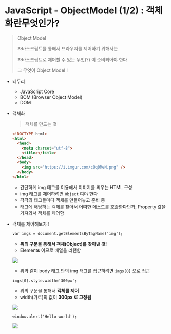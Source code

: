 # JavaScript - ObjectModel (1/2) : 객체화란무엇인가?

> Object Model 
>
> 자바스크립트를 통해서 브라우저를 제어하기 위해서는
>
> 자바스크립트로 제어할 수 있는 무엇(?) 이 준비되어야 한다
>
> 그 무엇이 Object Model !

- 테두리

  - JavaScript Core
  - BOM (Browser Object Model)
  - DOM

- 객체화

  > 객체를 만드는 것

  ```html
  <!DOCTYPE html>
  <html>
    <head>
      <meta charset="utf-8">
      <title></title>
    </head>
    <body>
      <img src="https://i.imgur.com/cOq0MeN.png" />
    </body>
  </html>
  ```

  - 간단하게 img 태그를 이용해서 이미지를 띄우는 HTML 구성
  - img 태그를 제어하려면 `Object` 여야 한다
  - 각각의 태그들마다 객체를 만들어놓고 준비 중
  - 태그에 해당하는 객체를 찾아서 어떠한 메소드를 호출한다던가, Property 값을 가져와서 객체를 제어함

- 객체를 제어해보자 !

  `var imgs = document.getElementsByTagName('img');`

  - **위의 구문을 통해서 객체(Object)를 찾아낸 것!**
  - Element**s** 이므로 배열을 리턴함

  ![](https://i.imgur.com/KAgRUI0.png)

  - 위와 같이 body 태그 안의 img 태그를 접근하려면 `imgs[0]` 으로 접근

  `imgs[0].style.width='300px';`

  - 위의 구문을 통해서 **객체를 제어**
  - width(가로)의 값이 **300px 로 고정됨**

  ![](https://i.imgur.com/VK7fBWV.png)

  `window.alert('Hello world');`

  ![](https://i.imgur.com/JhLhuD4.png)

  ​

  ​































